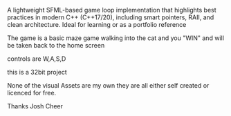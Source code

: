 A lightweight SFML-based game loop implementation that highlights best practices in modern C++ (C++17/20), including smart pointers, RAII, and clean architecture. Ideal for learning or as a portfolio reference


The game is a basic maze game walking into the cat and you "WIN" and will be taken
back to the home screen

controls are W,A,S,D

this is a 32bit project

None of the visual Assets are my own they are all either self created or licenced for free.

Thanks Josh Cheer
